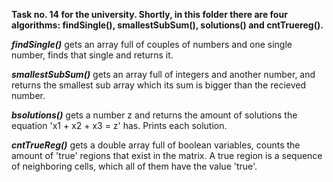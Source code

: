 <b>Task no. 14 for the university. 
Shortly, in this folder there are four algorithms: findSingle(), smallestSubSum(), solutions() and cntTruereg().</b>

<b><i>findSingle()</i></b> gets an array full of couples of numbers and one single number, finds that single and returns it.

<b><i>smallestSubSum()</i></b> gets an array full of integers and another number, and returns the smallest sub array which its sum is bigger than the recieved number.

<b><i>bsolutions()</i></b> gets a number z and returns the amount of solutions the equation 'x1 + x2 + x3 = z' has. Prints each solution.

<b><i>cntTrueReg()</i></b> gets a double array full of boolean variables, counts the amount of 'true' regions that exist in the matrix. A true region is a sequence of neighboring cells, which all of them have the value 'true'.
